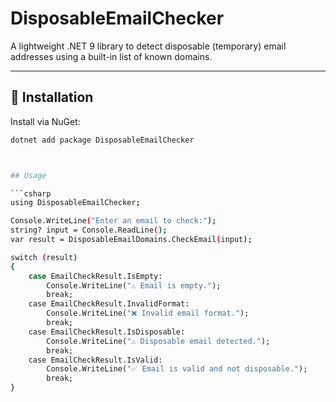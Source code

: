 ﻿# DisposableEmailChecker

A lightweight .NET 9 library to detect disposable (temporary) email addresses using a built-in list of known domains.

---

## 🔧 Installation

Install via NuGet:

```bash
dotnet add package DisposableEmailChecker



## Usage

```csharp
using DisposableEmailChecker;

Console.WriteLine("Enter an email to check:");
string? input = Console.ReadLine();
var result = DisposableEmailDomains.CheckEmail(input);

switch (result)
{
    case EmailCheckResult.IsEmpty:
        Console.WriteLine("⚠️ Email is empty.");
        break;
    case EmailCheckResult.InvalidFormat:
        Console.WriteLine("❌ Invalid email format.");
        break;
    case EmailCheckResult.IsDisposable:
        Console.WriteLine("⚠️ Disposable email detected.");
        break;
    case EmailCheckResult.IsValid:
        Console.WriteLine("✅ Email is valid and not disposable.");
        break;
}
